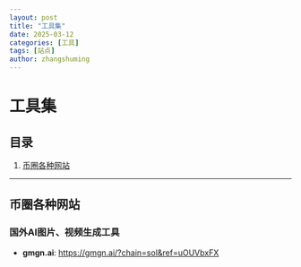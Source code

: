 ```yaml
---
layout: post
title: "工具集"
date: 2025-03-12
categories: [工具]
tags: [站点]
author: zhangshuming
---
```


# 工具集

## 目录

1. [币圈各种网站](#币圈各种网站)
---

## 币圈各种网站

### 国外AI图片、视频生成工具
- **gmgn.ai**: <a href="https://gmgn.ai/?chain=sol&ref=uOUVbxFX" target="_blank">https://gmgn.ai/?chain=sol&ref=uOUVbxFX</a>
